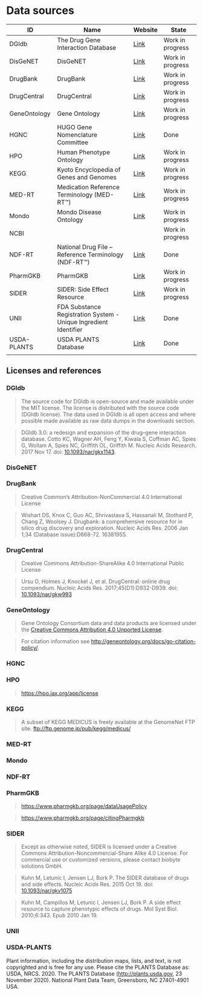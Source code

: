 # Data sources

| ID           | Name                                                             | Website                                      | State            |
| ------------ | ---------------------------------------------------------------- | -------------------------------------------- | ---------------- |
| DGIdb        | The Drug Gene Interaction Database                               | [Link](http://dgidb.org)                     | Work in progress |
| DisGeNET     | DisGeNET                                                         | [Link](https://www.disgenet.org)             | Work in progress |
| DrugBank     | DrugBank                                                         | [Link](http://drugbank.ca)                   | Work in progress |
| DrugCentral  | DrugCentral                                                      | [Link](http://drugcentral.org)               | Work in progress |
| GeneOntology | Gene Ontology                                                    | [Link](http://geneontology.org)              | Work in progress |
| HGNC         | HUGO Gene Nomenclature Committee                                 | [Link](https://www.genenames.org)            | Done             |
| HPO          | Human Phenotype Ontology                                         | [Link](https://hpo.jax.org)                  | Work in progress |
| KEGG         | Kyoto Encyclopedia of Genes and Genomes                          | [Link](https://www.kegg.jp)                  | Work in progress |
| MED-RT       | Medication Reference Terminology (MED-RT™)                       | [Link](https://evs.nci.nih.gov/ftp1/MED-RT/) | Work in progress |
| Mondo        | Mondo Disease Ontology                                           | [Link](https://mondo.monarchinitiative.org)  | Work in progress |
| NCBI         |                                                                  |                                              | Work in progress |
| NDF-RT       | National Drug File – Reference Terminology (NDF-RT™)             | [Link](https://evs.nci.nih.gov/ftp1/NDF-RT/) | Done             |
| PharmGKB     | PharmGKB                                                         | [Link](https://www.pharmgkb.org)             | Work in progress |
| SIDER        | SIDER: Side Effect Resource                                      | [Link](http://sideeffects.embl.de)           | Work in progress |
| UNII         | FDA Substance Registration System - Unique Ingredient Identifier | [Link](https://fdasis.nlm.nih.gov/srs/)      | Done             |
| USDA-PLANTS  | USDA PLANTS Database                                             | [Link](http://plants.usda.gov/)              | Done             |
|              |                                                                  |                                              |                  |

## Licenses and references

### DGIdb

> The source code for DGIdb is open-source and made available under the MIT license. The license is distributed with the source code (DGIdb license). The data used in DGIdb is all open access and where possible made available as raw data dumps in the downloads section.

> DGIdb 3.0: a redesign and expansion of the drug–gene interaction database. Cotto KC, Wagner AH, Feng Y, Kiwala S, Coffman AC, Spies G, Wollam A, Spies NC, Griffith OL, Griffith M. Nucleic Acids Research. 2017 Nov 17. doi: [10.1093/nar/gkx1143](https://doi.org/10.1093/nar/gkx1143).

### DisGeNET

> 

### DrugBank

> Creative Common’s Attribution-NonCommercial 4.0 International License

> Wishart DS, Knox C, Guo AC, Shrivastava S, Hassanali M, Stothard P, Chang Z, Woolsey J. Drugbank: a comprehensive resource for in silico drug discovery and exploration. Nucleic Acids Res. 2006 Jan 1;34 (Database issue):D668-72. 16381955.

### DrugCentral

> Creative Commons Attribution-ShareAlike 4.0 International Public License

> Ursu O, Holmes J, Knockel J, et al. DrugCentral: online drug compendium. Nucleic Acids Res. 2017;45(D1):D932-D939. doi: [10.1093/nar/gkw993](http://dx.doi.org/10.1093/nar/gkw993)

### GeneOntology

> Gene Ontology Consortium data and data products are licensed under the [Creative Commons Attribution 4.0 Unported License](https://creativecommons.org/licenses/by/4.0/legalcode).

> For citation information see http://geneontology.org/docs/go-citation-policy/.

### HGNC

> 

### HPO

> https://hpo.jax.org/app/license

### KEGG

> A subset of KEGG MEDICUS is freely available at the GenomeNet FTP site. ftp://ftp.genome.jp/pub/kegg/medicus/

### MED-RT

> 

### Mondo

> 

### NDF-RT

> 

### PharmGKB

> https://www.pharmgkb.org/page/dataUsagePolicy

> https://www.pharmgkb.org/page/citingPharmgkb

### SIDER

> Except as otherwise noted, SIDER is licensed under a Creative Commons Attribution-Noncommercial-Share Alike 4.0 License. For commercial use or customized versions, please contact biobyte solutions GmbH.

> Kuhn M, Letunic I, Jensen LJ, Bork P. The SIDER database of drugs and side effects. Nucleic Acids Res. 2015 Oct 19. doi: [10.1093/nar/gkv1075](http://dx.doi.org/10.1093/nar/gkv1075)

> Kuhn M, Campillos M, Letunic I, Jensen LJ, Bork P. A side effect resource to capture phenotypic effects of drugs. Mol Syst Biol. 2010;6:343. Epub 2010 Jan 19.

### UNII

> 

### USDA-PLANTS

Plant information, including the distribution maps, lists, and text, is not copyrighted and is free for any use.  Please cite the PLANTS Database as: USDA, NRCS. 2020. The PLANTS Database (http://plants.usda.gov, 23 November 2020). National Plant Data Team, Greensboro, NC 27401-4901 USA.
